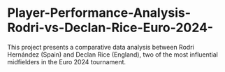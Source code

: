 # Player-Performance-Analysis-Rodri-vs-Declan-Rice-Euro-2024-
This project presents a comparative data analysis between Rodri Hernández (Spain) and Declan Rice (England), two of the most influential midfielders in the Euro 2024 tournament.
